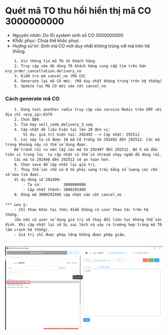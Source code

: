 
# Quét mã TO thu hồi hiển thị mã CO 3000000000

- *Nguyên nhân*: Do lỗi system sinh số CO 3000000000
- *Khắc phục*: Chưa thể khắc phục
- *Hướng xử trí*: Sinh mã CO mới duy nhất không trùng với mã trên hệ thống 
```
    1. Xin thông tin mã TO từ khách hàng.
    2. Truy cập vào db dùng TO khách hàng cung cấp tìm trên bản erp_order_cancellation.delivery_no
    3. Kiểm tra mã cancel_no (Mã CO)
    4. Generate lại mã CO mới. (Mã duy nhất không trùng trên hệ thống)
    5. Update lại Mã CO mới vào cột cancel_no
```
### Cách generate mã CO
```
    1. Dùng tool another redis truy cập vào service Redis trên ERP với địa chỉ <erp_ip>:6379
    2. Chọn DB9.
    3. Tìm key sell_code_delivery_3_seq
    4. Cập nhật dữ liệu hiện tại lên 20 đơn vị:
        Ví dụ: giá trị hiện tại: 292492 --> Cập nhật: 292512
    5. Lúc này ta có được 10 mã CO trống từ 292492 đến 292512. Các mã trong khoảng này có thể sử dụng được.
    Để tránh rủi ro nên lấy các mã từ 292497 đến 292512. Bỏ 5 mã đầu tiên vì trong lúc  ta cập nhật có thể có thread chạy ngầm đã dùng rồi.
    Các mã từ 292498 đến 292512 sẽ an toàn hơn.
    6. Chọn save để cập nhật lại giá trị.
    7. Thay thế các chữ só 0 từ phải sang trái bằng số lượng các chữ số vừa tìm được.
    Ví dụ dùng số 292499:
        - Ta có:          3000000000
        - Cập nhất thành: 3000292499
    8. Dùng mã 3000292499 cập nhật vào cột cancel_no

*** Lưu ý:
    - Chỉ thao khác tại thời điểm không có user thao tác trên hệ thống. 
    (Do nếu có user sử dụng giá trị sẽ thay đổi liên tục không thể xác định. Khi cập nhật lại sẽ bị sai lệch và xảy ra trường hợp trùng mã TO làm crash hệ thống).
    - Giá trị chỉ được phép tăng không được phép giảm.
   
```
![Update Co](../resources/img/update_co.png)
